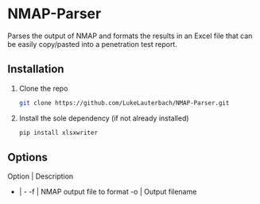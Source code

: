 # NMAP-Parser
Parses the output of NMAP and formats the results in an Excel file that can be easily copy/pasted into a penetration test report.

## Installation
1. Clone the repo
   ```sh
   git clone https://github.com/LukeLauterbach/NMAP-Parser.git
   ```
2. Install the sole dependency (if not already installed)
    ```sh
    pip install xlsxwriter
    ```

## Options
Option | Description
- | -
-f | NMAP output file to format
-o | Output filename
